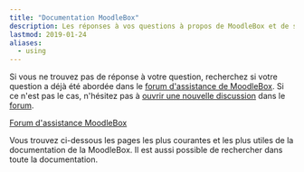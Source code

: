 ```yaml
---
title: "Documentation MoodleBox"
description: Les réponses à vos questions à propos de MoodleBox et de son utilisation. Utilisez le forum de discussion.
lastmod: 2019-01-24
aliases:
  - using
---
```


<!-- La MoodleBox est un dispositif mobile indépendant d'Internet qui fournit un environnement d'apprentissage Moodle complet pour des activités d'apprentissage et pour partager des fichiers. -->

Si vous ne trouvez pas de réponse à votre question, recherchez si votre question a déjà été abordée dans le [forum d'assistance de MoodleBox][1]. Si ce n'est pas le cas, n'hésitez pas à [ouvrir une nouvelle discussion][1] dans le [forum][1].

<p class="text-center"><a href="https://discuss.moodlebox.net/" target="_blank" class="btn btn-template-main btn-lg">Forum d'assistance MoodleBox</a></p>

Vous trouvez ci-dessous les pages les plus courantes et les plus utiles de la documentation de la MoodleBox. Il est aussi possible de rechercher dans toute la documentation.

 [1]: https://discuss.moodlebox.net/
